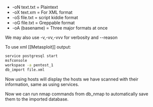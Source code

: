 - -oN text.txt = Plaintext
- -oX text.xm = For XML format
- -oS file.txt = script kiddie format
- -oG file.txt = Greppable format
- -oA (basename) = Three major formats at once

We may also use -v,-vv,-vvv for verbosity and --reason

To use xml [[Metasploit]] output:

``` bash
service postgresql start
msfconsole
workspace -a pentest_1
db_import file.xml
```

Now using hosts will display the hosts we have scanned with their information, same as using services.

Now we can run nmap commands from db_nmap to automatically save them to the imported database.